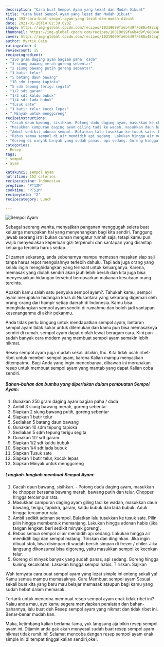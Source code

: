 ```yaml
---
description: "Cara buat Sempol Ayam yang lezat dan Mudah Dibuat"
title: "Cara buat Sempol Ayam yang lezat dan Mudah Dibuat"
slug: 493-cara-buat-sempol-ayam-yang-lezat-dan-mudah-dibuat
date: 2021-01-26T14:02:30.023Z
image: https://img-global.cpcdn.com/recipes/10319099fa6b4d9f/680x482cq70/sempol-ayam-foto-resep-utama.jpg
thumbnail: https://img-global.cpcdn.com/recipes/10319099fa6b4d9f/680x482cq70/sempol-ayam-foto-resep-utama.jpg
cover: https://img-global.cpcdn.com/recipes/10319099fa6b4d9f/680x482cq70/sempol-ayam-foto-resep-utama.jpg
author: Myrtie Cain
ratingvalue: 4
reviewcount: 15
recipeingredient:
- "250 gram daging ayam bagian paha  dada"
- "3 siung bawang merah goreng sebentar"
- "2 siung bawang putih goreng sebentar"
- "1 butir telur"
- "5 batang daun bawang"
- "10 sdm tepung tapioka"
- "5 sdm tepung terigu segita"
- "1/2 sdt garam"
- "1/2 sdt kaldu bubuk"
- "1/4 sdt lada bubuk"
- "Tusuk sate"
- "1 butir telur kocok lepas"
- " Minyak untuk menggoreng"
recipeinstructions:
- "Cacah daun bawang, sisihkan. Potong dadu daging ayam, masukkan ke chopper bersama bawang merah, bawang putih dan telur. Chopper hingga tercampur rata."
- "Masukkan campuran daging ayam giling tadi ke wadah, masukkan daun bawang, terigu, tapioka, garam, kaldu bubuk dan lada bubuk. Aduk hingga tercampur rata."
- "Ambil sedikit adonan sempol. Bulatkan lalu tusukkan ke tusuk sate. Pilin pilin hingga membentuk memanjang. Lakukan hingga adonan habis (jika tangan lengket, beri sedikit minyak goreng)."
- "Rebus semua sempol di air mendidih api sedang. Lakukan hingga air mendidih lagi dan sempol matang. Tiriskan dan dinginkan. Jika ingin dibuat stok, bisa disimpan di wadah bersih simpan di frezer / chiler. Jika langsung dikonsumsi bisa digoreng, yaitu masukkan sempol ke kocokan telur."
- "Goreng di minyak banyak yang sudah panas, api sedang. Goreng hingga kuning kecoklatan. Lakukan hingga sempol habis. Tiriskan. Sajikan"
categories:
- Resep
tags:
- sempol
- ayam

katakunci: sempol ayam 
nutrition: 152 calories
recipecuisine: Indonesian
preptime: "PT12M"
cooktime: "PT52M"
recipeyield: "2"
recipecategory: Lunch

---
```



![Sempol Ayam](https://img-global.cpcdn.com/recipes/10319099fa6b4d9f/680x482cq70/sempol-ayam-foto-resep-utama.jpg)

Sebagai seorang wanita, menyajikan panganan menggugah selera buat keluarga merupakan hal yang menyenangkan bagi kita sendiri. Tanggung jawab seorang istri bukan cuman mengatur rumah saja, tetapi kamu pun wajib menyediakan keperluan gizi terpenuhi dan santapan yang disantap keluarga tercinta harus sedap.

Di zaman  sekarang, anda sebenarnya mampu memesan masakan siap saji tanpa harus repot mengolahnya terlebih dahulu. Tapi ada juga orang yang selalu ingin menghidangkan yang terlezat untuk keluarganya. Karena, memasak yang diolah sendiri akan jauh lebih bersih dan kita juga bisa menyesuaikan hidangan tersebut berdasarkan makanan kesukaan orang tercinta. 



Apakah kamu salah satu penyuka sempol ayam?. Tahukah kamu, sempol ayam merupakan hidangan khas di Nusantara yang sekarang digemari oleh orang-orang dari hampir setiap daerah di Indonesia. Kamu bisa menghidangkan sempol ayam sendiri di rumahmu dan boleh jadi santapan kesenanganmu di akhir pekanmu.

Anda tidak perlu bingung untuk mendapatkan sempol ayam, lantaran sempol ayam tidak sukar untuk ditemukan dan kamu pun bisa memasaknya sendiri di rumah. sempol ayam dapat diolah lewat beragam cara. Kini pun sudah banyak cara modern yang membuat sempol ayam semakin lebih nikmat.

Resep sempol ayam juga mudah sekali dibikin, lho. Kita tidak usah ribet-ribet untuk membeli sempol ayam, karena Kalian mampu menyajikan ditempatmu. Bagi Anda yang ingin mencobanya, dibawah ini merupakan resep untuk membuat sempol ayam yang mantab yang dapat Kalian coba sendiri.

<!--inarticleads1-->

##### Bahan-bahan dan bumbu yang diperlukan dalam pembuatan Sempol Ayam:

1. Gunakan 250 gram daging ayam bagian paha / dada
1. Ambil 3 siung bawang merah, goreng sebentar
1. Siapkan 2 siung bawang putih, goreng sebentar
1. Siapkan 1 butir telur
1. Sediakan 5 batang daun bawang
1. Gunakan 10 sdm tepung tapioka
1. Sediakan 5 sdm tepung terigu segita
1. Gunakan 1/2 sdt garam
1. Siapkan 1/2 sdt kaldu bubuk
1. Siapkan 1/4 sdt lada bubuk
1. Siapkan Tusuk sate
1. Siapkan 1 butir telur, kocok lepas
1. Siapkan  Minyak untuk menggoreng




<!--inarticleads2-->

##### Langkah-langkah membuat Sempol Ayam:

1. Cacah daun bawang, sisihkan. - Potong dadu daging ayam, masukkan ke chopper bersama bawang merah, bawang putih dan telur. Chopper hingga tercampur rata.
1. Masukkan campuran daging ayam giling tadi ke wadah, masukkan daun bawang, terigu, tapioka, garam, kaldu bubuk dan lada bubuk. Aduk hingga tercampur rata.
1. Ambil sedikit adonan sempol. Bulatkan lalu tusukkan ke tusuk sate. Pilin pilin hingga membentuk memanjang. Lakukan hingga adonan habis (jika tangan lengket, beri sedikit minyak goreng).
1. Rebus semua sempol di air mendidih api sedang. Lakukan hingga air mendidih lagi dan sempol matang. Tiriskan dan dinginkan. Jika ingin dibuat stok, bisa disimpan di wadah bersih simpan di frezer / chiler. Jika langsung dikonsumsi bisa digoreng, yaitu masukkan sempol ke kocokan telur.
1. Goreng di minyak banyak yang sudah panas, api sedang. Goreng hingga kuning kecoklatan. Lakukan hingga sempol habis. Tiriskan. Sajikan




Wah ternyata cara buat sempol ayam yang lezat simple ini enteng sekali ya! Kamu semua mampu memasaknya. Cara Membuat sempol ayam Sesuai sekali buat kita yang baru mau belajar memasak ataupun bagi kamu yang sudah hebat dalam memasak.

Tertarik untuk mencoba membuat resep sempol ayam enak tidak ribet ini? Kalau anda mau, ayo kamu segera menyiapkan peralatan dan bahan-bahannya, lalu buat deh Resep sempol ayam yang nikmat dan tidak ribet ini. Benar-benar mudah kan. 

Maka, ketimbang kalian berlama-lama, yuk langsung aja bikin resep sempol ayam ini. Dijamin anda gak akan menyesal sudah buat resep sempol ayam nikmat tidak rumit ini! Selamat mencoba dengan resep sempol ayam enak simple ini di tempat tinggal kalian sendiri,oke!.

